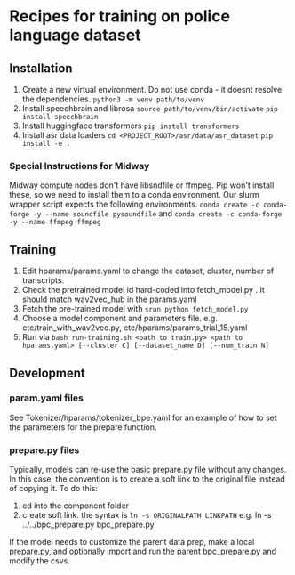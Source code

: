 # Recipes for training on police language dataset

## Installation
1. Create a new virtual environment. Do not use conda - it doesnt resolve the dependencies.
`python3 -m venv path/to/venv`
2. Install speechbrain and librosa
`source path/to/venv/bin/activate`
`pip install speechbrain`
3. Install huggingface transformers
`pip install transformers`
4. Install asr data loaders
`cd <PROJECT_ROOT>/asr/data/asr_dataset`
`pip install -e .`

### Special Instructions for Midway
Midway compute nodes don't have libsndfile or ffmpeg. Pip won't install these, so we need to install them to a conda environment. Our slurm wrapper script expects the following environments.
`conda create -c conda-forge -y --name soundfile pysoundfile` and
`conda create -c conda-forge -y --name ffmpeg ffmpeg`

## Training
1. Edit hparams/params.yaml to change the dataset, cluster, number of transcripts.
2. Check the pretrained model id hard-coded into fetch_model.py . It should match wav2vec_hub in the params.yaml
3. Fetch the pre-trained model with `srun python fetch_model.py`
4. Choose a model component and parameters file. e.g. ctc/train_with_wav2vec.py, ctc/hparams/params_trial_15.yaml
5. Run via `bash run-training.sh <path to train.py> <path to hparams.yaml> [--cluster C] [--dataset_name D] [--num_train N]`

## Development
### param.yaml files
See Tokenizer/hparams/tokenizer\_bpe.yaml for an example of how to set the parameters for the prepare function. 

### prepare.py files
Typically, models can re-use the basic prepare.py file without any changes. In this case, the convention is to create a soft link to the original file instead of copying it. To do this:
1. cd into the component folder
2. create soft link. the syntax is `ln -s ORIGINALPATH LINKPATH` e.g. ln -s ../../bpc\_prepare.py bpc\_prepare.py`

If the model needs to customize the parent data prep, make a local prepare.py, and optionally import and run the parent bpc\_prepare.py and modify the csvs.
